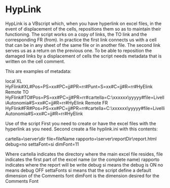 # HypLink
HypLink is a VBscript which, when you have hyperlink on excel files, in the event of displacement of the cells, repositions them so as to maintain their functioning.
The script works on a copy of links, the TO link and the corresponding FR (from). In practice the first link connects us with a cell that can be in any sheet of the same file or in another file. The second link serves us as a return on the previous one.
To be able to reposition the damaged links by a displacement of cells the script needs metadata that is written on the cell comment.

This are examples of metadata:

  local   XL    HyFlink#XL#Pos=PS=xx#PC=jj#PR=rr#Punt=S=xx#C=jj#R=rr#HyElink
  Remote  TO    HyFlink#TO#Pos=PS=xx#PC=jj#PR=rr#cartella=C:\xxxxxx\yyyyy#file=LivelliAutonomia#S=xx#C=jj#R=rr#HyElink
  Remote  FR    HyFlink#FR#Pos=PS=xx#PC=jj#PR=rr#cartella=C:\xxxxxx\yyyyy#file=LivelliAutonomia#S=xx#C=jj#R=rr#HyElink
  
Use of the script
First you need to create or have the excel files with the hyperlink as you need.
Second create a file hyplink.ini with this contents:

cartella=\\server\dir
file=fileName
rapporto=\\server\reportDir\report.html
debug=no
settaFont=si
dimFont=11

Where	cartella indicates the directory where the main excel file resides,
	file indicates the first part of the excel name (or the complete name)
	rapporto indicates where the report will be write
	debug si means the debug is ON no means debug OFF
	settaFonts si means that the script define a default dimension of the Comments font
	dimFont is the dimension desired for the Comments Font
	
